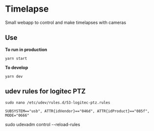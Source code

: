 # Timelapse

Small webapp to control and make timelapses with cameras

## Use

**To run in production**

`yarn start`

**To develop**

`yarn dev`

## udev rules for logitec PTZ


`sudo nano /etc/udev/rules.d/53-logitec-ptz.rules`


```
SUBSYSTEM=="usb", ATTR{idVendor}=="046d", ATTR{idProduct}=="085f", MODE="0666"
```

sudo udevadm control --reload-rules